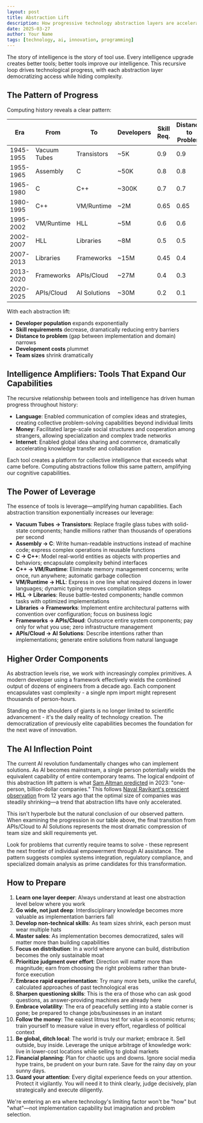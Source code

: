 ```yaml
---
layout: post
title: Abstraction Lift
description: How progressive technology abstraction layers are accelerating innovation
date: 2025-03-27
author: Your Name
tags: [technology, ai, innovation, programming]
---
```


The story of intelligence is the story of tool use. Every intelligence upgrade creates better tools; better tools improve our intelligence. This recursive loop drives technological progress, with each abstraction layer democratizing access while hiding complexity.

## The Pattern of Progress

Computing history reveals a clear pattern:

| Era        | From         | To           | Developers | Skill Req. | Distance to Problem | Cost Reduction | Team Size |
|------------|--------------|--------------|------------|------------|---------------------|----------------|-----------|
| 1945-1955  | Vacuum Tubes | Transistors  | ~5K        | 0.9        | 0.9                 | 0.95           | 50+       |
| 1955-1965  | Assembly     | C            | ~50K       | 0.8        | 0.8                 | 0.9            | 30-40     |
| 1965-1980  | C            | C++          | ~300K      | 0.7        | 0.7                 | 0.8            | 15-20     |
| 1980-1995  | C++          | VM/Runtime   | ~2M        | 0.65       | 0.65                | 0.75           | 12-18     |
| 1995-2002  | VM/Runtime   | HLL          | ~5M        | 0.6        | 0.6                 | 0.7            | 8-12      |
| 2002-2007  | HLL          | Libraries    | ~8M        | 0.5        | 0.5                 | 0.6            | 6-10      |
| 2007-2013  | Libraries    | Frameworks   | ~15M       | 0.45       | 0.4                 | 0.5            | 4-8       |
| 2013-2020  | Frameworks   | APIs/Cloud   | ~27M       | 0.4        | 0.3                 | 0.3            | 3-5       |
| 2020-2025  | APIs/Cloud   | AI Solutions | ~30M       | 0.2        | 0.1                 | 0.1            | 1-3       |

With each abstraction lift:
- **Developer population** expands exponentially
- **Skill requirements** decrease, dramatically reducing entry barriers
- **Distance to problem** (gap between implementation and domain) narrows
- **Development costs** plummet
- **Team sizes** shrink dramatically

## Intelligence Amplifiers: Tools That Expand Our Capabilities

The recursive relationship between tools and intelligence has driven human progress throughout history:

- **Language**: Enabled communication of complex ideas and strategies, creating collective problem-solving capabilities beyond individual limits
- **Money**: Facilitated large-scale social structures and cooperation among strangers, allowing specialization and complex trade networks
- **Internet**: Enabled global idea sharing and commerce, dramatically accelerating knowledge transfer and collaboration

Each tool creates a platform for collective intelligence that exceeds what came before. Computing abstractions follow this same pattern, amplifying our cognitive capabilities.

## The Power of Leverage

The essence of tools is leverage—amplifying human capabilities. Each abstraction transition exponentially increases our leverage:

- **Vacuum Tubes → Transistors**: Replace fragile glass tubes with solid-state components; handle millions rather than thousands of operations per second
- **Assembly → C**: Write human-readable instructions instead of machine code; express complex operations in reusable functions
- **C → C++**: Model real-world entities as objects with properties and behaviors; encapsulate complexity behind interfaces
- **C++ → VM/Runtime**: Eliminate memory management concerns; write once, run anywhere; automatic garbage collection
- **VM/Runtime → HLL**: Express in one line what required dozens in lower languages; dynamic typing removes compilation steps
- **HLL → Libraries**: Reuse battle-tested components; handle common tasks with optimized implementations
- **Libraries → Frameworks**: Implement entire architectural patterns with convention over configuration; focus on business logic
- **Frameworks → APIs/Cloud**: Outsource entire system components; pay only for what you use; zero infrastructure management
- **APIs/Cloud → AI Solutions**: Describe intentions rather than implementations; generate entire solutions from natural language

## Higher Order Components

As abstraction levels rise, we work with increasingly complex primitives. A modern developer using a framework effectively wields the combined output of dozens of engineers from a decade ago. Each component encapsulates vast complexity - a single npm import might represent thousands of person-hours.

Standing on the shoulders of giants is no longer limited to scientific advancement - it's the daily reality of technology creation. The democratization of previously elite capabilities becomes the foundation for the next wave of innovation.

## The AI Inflection Point

The current AI revolution fundamentally changes who can implement solutions. As AI becomes mainstream, a single person potentially wields the equivalent capability of entire contemporary teams. The logical endpoint of this abstraction lift pattern is what [Sam Altman predicted](https://www.youtube.com/watch?v=Q5vsEUgxt3E) in 2023: "one-person, billion-dollar companies." This follows [Naval Ravikant's prescient observation](https://www.youtube.com/watch?v=rIXx617xVMo) from 12 years ago that the optimal size of companies was steadily shrinking—a trend that abstraction lifts have only accelerated.

This isn't hyperbole but the natural conclusion of our observed pattern. When examining the progression in our table above, the final transition from APIs/Cloud to AI Solutions represents the most dramatic compression of team size and skill requirements yet.

Look for problems that currently require teams to solve - these represent the next frontier of individual empowerment through AI assistance. The pattern suggests complex systems integration, regulatory compliance, and specialized domain analysis as prime candidates for this transformation.

## How to Prepare

1. **Learn one layer deeper**: Always understand at least one abstraction level below where you work
2. **Go wide, not just deep**: Interdisciplinary knowledge becomes more valuable as implementation barriers fall
3. **Develop non-technical skills**: As team sizes shrink, each person must wear multiple hats
4. **Master sales**: As implementation becomes democratized, sales will matter more than building capabilities
5. **Focus on distribution**: In a world where anyone can build, distribution becomes the only sustainable moat
6. **Prioritize judgment over effort**: Direction will matter more than magnitude; earn from choosing the right problems rather than brute-force execution
7. **Embrace rapid experimentation**: Try many more bets, unlike the careful, calculated approaches of past technological eras
8. **Sharpen questioning skills**: This is the era of those who can ask good questions, as answer-providing machines are already here
9. **Embrace volatility**: The era of peacefully settling into a stable corner is gone; be prepared to change jobs/businesses in an instant
10. **Follow the money**: The easiest litmus test for value is economic returns; train yourself to measure value in every effort, regardless of political context
11. **Be global, ditch local**: The world is truly our market; embrace it. Sell outside, buy inside. Leverage the unique arbitrage of knowledge work: live in lower-cost locations while selling to global markets
12. **Financial planning**: Plan for chaotic ups and downs. Ignore social media hype trains, be prudent on your burn rate. Save for the rainy day on your sunny days.
13. **Guard your attention**: Every digital experience feeds on your attention. Protect it vigilantly. You will need it to think clearly, judge decisively, plan strategically and execute diligently.

We're entering an era where technology's limiting factor won't be "how" but "what"—not implementation capability but imagination and problem selection.
